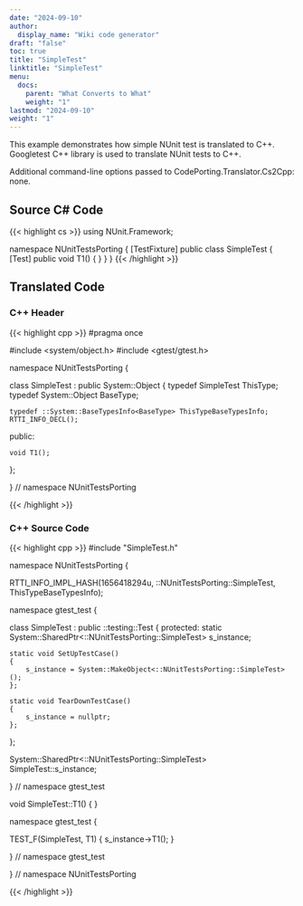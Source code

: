 ```yaml
---
date: "2024-09-10"
author:
  display_name: "Wiki code generator"
draft: "false"
toc: true
title: "SimpleTest"
linktitle: "SimpleTest"
menu:
  docs:
    parent: "What Converts to What"
    weight: "1"
lastmod: "2024-09-10"
weight: "1"
---
```


This example demonstrates how simple NUnit test is translated to C++. Googletest C++ library is used to translate NUnit tests to C++.

Additional command-line options passed to CodePorting.Translator.Cs2Cpp: none.

## Source C# Code ##

{{< highlight cs >}}
using NUnit.Framework;

namespace NUnitTestsPorting
{
    [TestFixture]
    public class SimpleTest
    {
        [Test]
        public void T1()
        {
        }
    }
}
{{< /highlight >}}

## Translated Code ##

### C++ Header ###

{{< highlight cpp >}}
#pragma once

#include <system/object.h>
#include <gtest/gtest.h>

namespace NUnitTestsPorting {

class SimpleTest : public System::Object
{
    typedef SimpleTest ThisType;
    typedef System::Object BaseType;
    
    typedef ::System::BaseTypesInfo<BaseType> ThisTypeBaseTypesInfo;
    RTTI_INFO_DECL();
    
public:

    void T1();
    
};

} // namespace NUnitTestsPorting



{{< /highlight >}}

### C++ Source Code ###

{{< highlight cpp >}}
#include "SimpleTest.h"

namespace NUnitTestsPorting {

RTTI_INFO_IMPL_HASH(1656418294u, ::NUnitTestsPorting::SimpleTest, ThisTypeBaseTypesInfo);

namespace gtest_test
{

class SimpleTest : public ::testing::Test
{
protected:
    static System::SharedPtr<::NUnitTestsPorting::SimpleTest> s_instance;
    
    static void SetUpTestCase()
    {
        s_instance = System::MakeObject<::NUnitTestsPorting::SimpleTest>();
    };
    
    static void TearDownTestCase()
    {
        s_instance = nullptr;
    };
    
};

System::SharedPtr<::NUnitTestsPorting::SimpleTest> SimpleTest::s_instance;

} // namespace gtest_test

void SimpleTest::T1()
{
}

namespace gtest_test
{

TEST_F(SimpleTest, T1)
{
    s_instance->T1();
}

} // namespace gtest_test

} // namespace NUnitTestsPorting

{{< /highlight >}}
